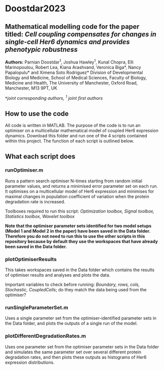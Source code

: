 # Doostdar2023
## Mathematical modelling code for the paper titled: _Cell coupling compensates for changes in single-cell Her6 dynamics and provides phenotypic robustness_
**Authors:** Parnian Doostdar<sup>1</sup>, Joshua Hawley<sup>1</sup>, Kunal Chopra, Elli Marinopoulou, Robert Lea, Kiana Arashvand, Veronica Biga*, Nancy Papalopulu* and Ximena Soto Rodriguez*
Division of Developmental Biology and Medicine, School of Medical Sciences, Faculty of Biology, Medicine and Health, The University of Manchester, Oxford Road, Manchester, M13 9PT, UK

**joint corresponding authors,
<sup>1</sup> joint first authors*

## How to use the code
All code is written in MATLAB. The purpose of the code is to run an optimiser on a multicellular mathematical model of coupled Her6 expression dynamics. Download this folder and run one of the 4 scripts contained within this project. The function of each script is outlined below.

## What each script does
### runOptimiser.m
Runs a pattern search optimiser N-times starting from random initial parameter values, and returns a minimised error parameter set on each run. It optimises on a multicellular model of Her6 expression and minimises for maximal changes in population coefficient of variation when the protein degradation rate is increased.

Toolboxes required to run this script: *Optimization toolbox, Signal toolbox, Statistics toolbox, Wavelet toolbox*

**Note that the optimiser parameter sets identified for two model setups (Model 1 and Model 2 in the paper) have been saved in the Data folder. Therefore you do not need to run this to use the other scripts in this repository because by default they use the workspaces that have already been saved in the Data folder.**

### plotOptimiserResults
This takes workspaces saved in the Data folder which contains the results of optimiser results and analyses and plots the data.

Important variables to check before running: _Boundary, rows, cols, Stochastic, CoupledCells_; do they match the data being used from the optimiser?

### runSingleParameterSet.m
Uses a single parameter set from the optimiser-identified parameter sets in the Data folder, and plots the outputs of a single run of the model.


### plotDifferentDegradationRates.m 
Uses one parameter set from the optimiser parameter sets in the Data folder and simulates the same parameter set over several different protein degradation rates, and then plots these outputs as histograms of Her6 expression distributions.
